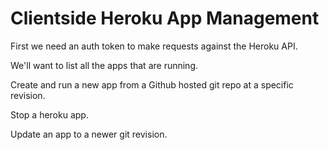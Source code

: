 Clientside Heroku App Management
================================

First we need an auth token to make requests against the Heroku API.

We'll want to list all the apps that are running.

Create and run a new app from a Github hosted git repo at a specific revision.

Stop a heroku app.

Update an app to a newer git revision.
